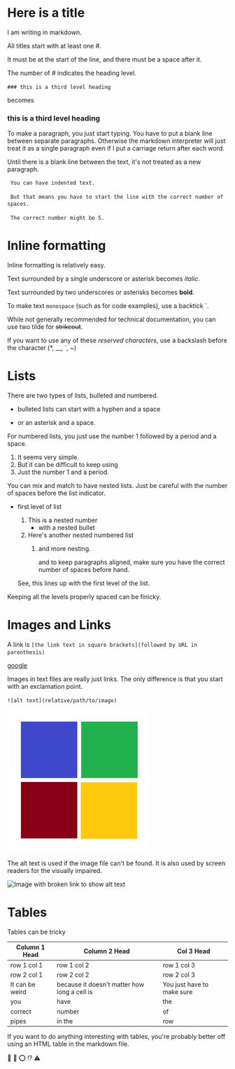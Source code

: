 # Here is a title

I am writing in markdown.

All titles start with at least one #.

It must be at the start of the line, and there must be a space after it.

The number of # indicates the heading level.

`### this is a third level heading`

becomes

### this is a third level heading

To make a paragraph, you just start typing.
You have to put a blank line between separate paragraphs.
Otherwise the markdown interpreter will just
treat it as a single
paragraph
even
if
I
put
a 
carriage 
return 
after 
each
word.

Until there is a blank line between the text, it's not treated as a new paragraph.

     You can have indented text.

     But that means you have to start the line with the correct number of spaces. 
     
     The correct number might be 5.

# Inline formatting

Inline formatting is relatively easy.

Text surrounded by a single underscore or asterisk becomes *italic*.

Text surrounded by two underscores or asterisks becomes __bold__.

To make text `monospace` (such as for code examples), use a backtick \`.

While not generally recommended for technical documentation, you can use two tilde for ~~strikeout~~. 

If you want to use any of these _reserved characters_, use a backslash before the character (\*, \__, \`, \~)

# Lists

There are two types of lists, bulleted and numbered.

- bulleted lists can start with a hyphen and a space
* or an asterisk and a space.

For numbered lists, you just use the number 1 followed by a period and a space.

1. It seems very simple.
1. But it can be difficult to keep using
1. Just the number 1 and a period.

You can mix and match to have nested lists. Just be careful with the number of spaces before the list indicator.

* first level of list
  1. This is a nested number
     * with a nested bullet
  1. Here's another nested numbered list
     1. and more nesting.

        and to keep paragraphs aligned, make sure you have the correct number of spaces before hand.

  See, this lines up with the first level of the list.
  
Keeping all the levels properly spaced can be finicky.

# Images and Links

A link is `[the link text in square brackets](followed by URL in parenthesis)`

[google](https://www.google.com)

Images in text files are really just links. The only difference is that you start with an exclamation point.

`![alt text](relative/path/to/image)`

![Same example image as last week](../../Week05-AgileHTML/Homework/Example_image.png)

The alt text is used if the image file can't be found. It is also used by screen readers for the visually impaired. 

![Image with broken link to show alt text](this/file/does/not/exist.jpg)

# Tables

Tables can be tricky

Column 1 Head | Column 2 Head | Col 3 Head
---|---|---
row 1 col 1 | row 1 col 2 | row 1 col 3
row 2 col 1 | row 2 col 2 | row 2 col 3
It can be weird | because it doesn't matter how long a cell is | You just have to make sure
you | have | the 
correct | number | of 
pipes | in the | row

If you want to do anything interesting with tables, you're probably better off using an HTML table in the markdown file.

:water_buffalo: :radio_button: :o: :interrobang: :warning: 